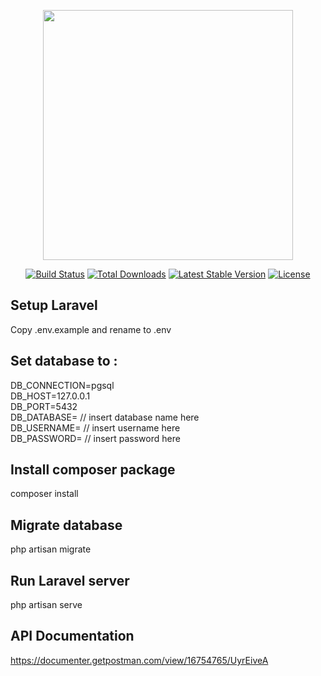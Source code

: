 <p align="center"><a href="https://laravel.com" target="_blank"><img src="https://raw.githubusercontent.com/laravel/art/master/logo-lockup/5%20SVG/2%20CMYK/1%20Full%20Color/laravel-logolockup-cmyk-red.svg" width="400"></a></p>

<p align="center">
<a href="https://travis-ci.org/laravel/framework"><img src="https://travis-ci.org/laravel/framework.svg" alt="Build Status"></a>
<a href="https://packagist.org/packages/laravel/framework"><img src="https://img.shields.io/packagist/dt/laravel/framework" alt="Total Downloads"></a>
<a href="https://packagist.org/packages/laravel/framework"><img src="https://img.shields.io/packagist/v/laravel/framework" alt="Latest Stable Version"></a>
<a href="https://packagist.org/packages/laravel/framework"><img src="https://img.shields.io/packagist/l/laravel/framework" alt="License"></a>
</p>

## Setup Laravel

Copy .env.example and rename to .env
## Set database to :
DB_CONNECTION=pgsql<br />
DB_HOST=127.0.0.1<br />
DB_PORT=5432<br />
DB_DATABASE= // insert database name here<br />
DB_USERNAME= // insert username here<br />
DB_PASSWORD= // insert password here<br />
## Install composer package
composer install
## Migrate database
php artisan migrate
## Run Laravel server
php artisan serve
## API Documentation
https://documenter.getpostman.com/view/16754765/UyrEiveA